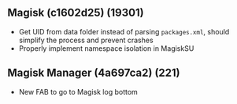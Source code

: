 ## Magisk (c1602d25) (19301)
- Get UID from data folder instead of parsing `packages.xml`, should simplify the process and prevent crashes
- Properly implement namespace isolation in MagiskSU

## Magisk Manager (4a697ca2) (221)
- New FAB to go to Magisk log bottom
